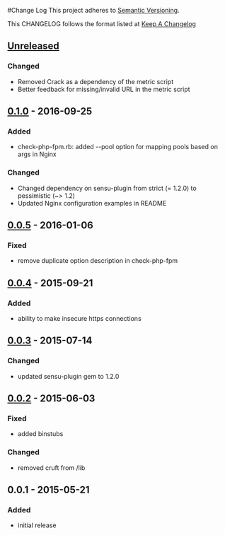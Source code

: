 #Change Log
This project adheres to [Semantic Versioning](http://semver.org/).

This CHANGELOG follows the format listed at [Keep A Changelog](http://keepachangelog.com/)

## [Unreleased]

### Changed
- Removed Crack as a dependency of the metric script
- Better feedback for missing/invalid URL in the metric script

## [0.1.0] - 2016-09-25
### Added
- check-php-fpm.rb: added --pool option for mapping pools based on args in Nginx

### Changed
- Changed dependency on sensu-plugin from strict (= 1.2.0) to pessimistic (~> 1.2)
- Updated Nginx configuration examples in README

## [0.0.5] - 2016-01-06
### Fixed
- remove duplicate option description in check-php-fpm

## [0.0.4] - 2015-09-21
### Added
- ability to make insecure https connections

## [0.0.3] - 2015-07-14
### Changed
- updated sensu-plugin gem to 1.2.0

## [0.0.2] - 2015-06-03
### Fixed
- added binstubs

### Changed
- removed cruft from /lib

## 0.0.1 - 2015-05-21
### Added
- initial release

[Unreleased]: https://github.com/sensu-plugins/sensu-plugins-php-fpm/compare/0.1.0...HEAD
[0.1.0]: https://github.com/sensu-plugins/sensu-plugins-php-fpm/compare/0.0.5...0.1.0
[0.0.5]: https://github.com/sensu-plugins/sensu-plugins-php-fpm/compare/0.0.4...0.0.5
[0.0.4]: https://github.com/sensu-plugins/sensu-plugins-php-fpm/compare/0.0.3...0.0.4
[0.0.3]: https://github.com/sensu-plugins/sensu-plugins-php-fpm/compare/0.0.2...0.0.3
[0.0.2]: https://github.com/sensu-plugins/sensu-plugins-php-fpm/compare/0.0.1...0.0.2

